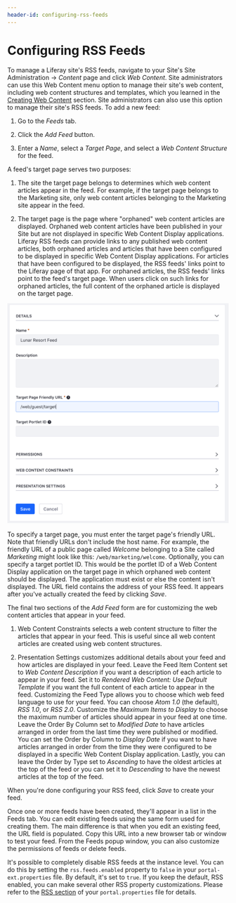 ```yaml
---
header-id: configuring-rss-feeds
---
```


# Configuring RSS Feeds

To manage a Liferay site's RSS feeds, navigate to your Site's Site
Administration &rarr; *Content* page and click *Web Content*. Site
administrators can use this Web Content menu option to manage their site's web
content, including web content structures and templates, which you learned in
the 
[Creating Web Content](/docs/7-1/user/-/knowledge_base/u/creating-web-content) 
section. Site administrators can also use this option to manage their site's RSS
feeds. To add a new feed:

1.  Go to the *Feeds* tab.

2.  Click the *Add Feed* button.

3.  Enter a *Name*, select a *Target Page*, and select a *Web Content 
    Structure* for the feed.

A feed's target page serves two purposes:

1. The site the target page belongs to determines which web content articles
   appear in the feed. For example, if the target page belongs to the Marketing
   site, only web content articles belonging to the Marketing site appear in the
   feed.

2. The target page is the page where "orphaned" web content articles are
   displayed. Orphaned web content articles have been published in your Site but
   are not displayed in specific Web Content Display applications. Liferay RSS
   feeds can provide links to any published web content articles, both orphaned
   articles and articles that have been configured to be displayed in specific
   Web Content Display applications. For articles that have been configured to
   be displayed, the RSS feeds' links point to the Liferay page of that app. For
   orphaned articles, the RSS feeds' links point to the feed's target page. When
   users click on such links for orphaned articles, the full content of the
   orphaned article is displayed on the target page.

![Figure 1: To create a new RSS feed, you only need to specify a name, target page, and web content structure. Of course, you can also configure other features of the feed such as its permissions, web content constraints, and presentation settings.](../../../../images/web-content-new-feed.png)

To specify a target page, you must enter the target page's friendly URL. Note
that friendly URLs don't include the host name. For example, the friendly URL
of a public page called *Welcome* belonging to a Site called *Marketing* might
look like this: `/web/marketing/welcome`. Optionally, you can specify a target
portlet ID. This would be the portlet ID of a Web Content Display application on
the target page in which orphaned web content should be displayed. The
application must exist or else the content isn't displayed. The URL field
contains the address of your RSS feed. It appears after you've actually created
the feed by clicking *Save*.

The final two sections of the *Add Feed* form are for customizing the web
content articles that appear in your feed.

1. Web Content Constraints selects a web content structure to filter the
   articles that appear in your feed. This is useful since all web content
   articles are created using web content structures.

2. Presentation Settings customizes additional details about your feed and how
   articles are displayed in your feed. Leave the Feed Item Content set to *Web
   Content Description* if you want a description of each article to appear in
   your feed. Set it to *Rendered Web Content: Use Default Template* if you want
   the full content of each article to appear in the feed. Customizing the Feed
   Type allows you to choose which web feed language to use for your feed. You
   can choose *Atom 1.0* (the default), *RSS 1.0*, or *RSS 2.0*. Customize the
   *Maximum Items to Display* to choose the maximum number of articles should
   appear in your feed at one time. Leave the Order By Column set to *Modified
   Date* to have articles arranged in order from the last time they were
   published or modified. You can set the Order by Column to *Display Date* if
   you want to have articles arranged in order from the time they were
   configured to be displayed in a specific Web Content Display application.
   Lastly, you can leave the Order by Type set to *Ascending* to have the oldest
   articles at the top of the feed or you can set it to *Descending* to have the
   newest articles at the top of the feed.

When you're done configuring your RSS feed, click *Save* to create your feed.

Once one or more feeds have been created, they'll appear in a list in the Feeds
tab. You can edit existing feeds using the same form used for creating them. 
The main difference is that when you edit an existing feed, the URL field is 
populated. Copy this URL into a new browser tab or window to test your feed. 
From the Feeds popup window, you can also customize the permissions of feeds or 
delete feeds.

It's possible to completely disable RSS feeds at the instance level. You can do
this by setting the `rss.feeds.enabled` property to `false` in your
`portal-ext.properties` file. By default, it's set to `true`. If you keep the
default, RSS enabled, you can make several other RSS property customizations.
Please refer to the
[RSS section](https://docs.liferay.com/portal/7.0/propertiesdoc/portal.properties.html#RSS)
of your `portal.properties` file for details.

